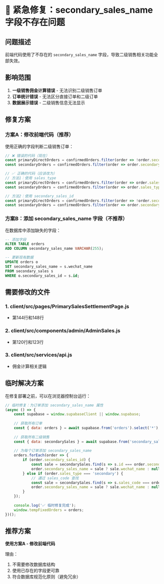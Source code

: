 # 🚨 紧急修复：secondary_sales_name 字段不存在问题

## 问题描述
前端代码使用了不存在的 `secondary_sales_name` 字段，导致二级销售相关功能全部失效。

## 影响范围
1. **一级销售佣金计算错误** - 无法识别二级销售订单
2. **订单统计错误** - 无法区分直接订单和二级订单
3. **数据展示错误** - 二级销售信息无法显示

## 修复方案

### 方案A：修改前端代码（推荐）
使用正确的字段判断二级销售订单：

```javascript
// ❌ 错误的代码（现在）
const primaryDirectOrders = confirmedOrders.filter(order => !order.secondary_sales_name);
const secondaryOrders = confirmedOrders.filter(order => order.secondary_sales_name);

// ✅ 正确的代码（应该改为）
// 方法1：使用 sales_type
const primaryDirectOrders = confirmedOrders.filter(order => order.sales_type !== 'secondary');
const secondaryOrders = confirmedOrders.filter(order => order.sales_type === 'secondary');

// 方法2：使用 secondary_sales_id
const primaryDirectOrders = confirmedOrders.filter(order => !order.secondary_sales_id);
const secondaryOrders = confirmedOrders.filter(order => order.secondary_sales_id);
```

### 方案B：添加 secondary_sales_name 字段（不推荐）
在数据库中添加缺失的字段：

```sql
-- 添加字段
ALTER TABLE orders 
ADD COLUMN secondary_sales_name VARCHAR(255);

-- 更新现有数据
UPDATE orders o
SET secondary_sales_name = s.wechat_name
FROM secondary_sales s
WHERE o.secondary_sales_id = s.id;
```

## 需要修改的文件

### 1. client/src/pages/PrimarySalesSettlementPage.js
- 第144行和148行

### 2. client/src/components/admin/AdminSales.js
- 第120行和123行

### 3. client/src/services/api.js
- 佣金计算相关逻辑

## 临时解决方案

在修复部署之前，可以在浏览器控制台运行：

```javascript
// 临时修复：为订单添加 secondary_sales_name 属性
(async () => {
    const supabase = window.supabaseClient || window.supabase;
    
    // 获取所有订单
    const { data: orders } = await supabase.from('orders').select('*');
    
    // 获取所有二级销售
    const { data: secondarySales } = await supabase.from('secondary_sales').select('*');
    
    // 为每个订单添加 secondary_sales_name
    orders.forEach(order => {
        if (order.secondary_sales_id) {
            const sale = secondarySales.find(s => s.id === order.secondary_sales_id);
            order.secondary_sales_name = sale ? sale.wechat_name : null;
        } else if (order.sales_type === 'secondary') {
            // 通过 sales_code 查找
            const sale = secondarySales.find(s => s.sales_code === order.sales_code);
            order.secondary_sales_name = sale ? sale.wechat_name : null;
        }
    });
    
    console.log('✅ 临时修复完成');
    window.tempFixedOrders = orders;
})();
```

## 推荐方案

**使用方案A - 修改前端代码**

理由：
1. 不需要修改数据库结构
2. 使用已存在的字段更可靠
3. 符合数据库规范化原则（避免冗余）
